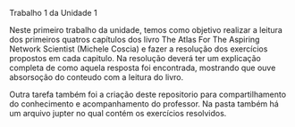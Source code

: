 Trabalho 1 da Unidade 1

Neste primeiro trabalho da unidade, temos como objetivo realizar a leitura dos primeiros quatros capítulos dos livro The Atlas For The Aspiring Network Scientist (Michele Coscia) e fazer a resolução dos exercícios propostos em cada capitulo. Na resolução deverá ter um explicação completa de como aquela resposta foi encontrada, mostrando que ouve absorsoção do conteudo com a leitura do livro.

Outra tarefa também foi a criação deste repositorio para compartilhamento do conhecimento e acompanhamento do professor. Na pasta também há um arquivo jupter no qual contém os exercícios resolvidos.
